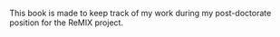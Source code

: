 This book is made to keep track of my work during my post-doctorate position for the ReMIX project.
